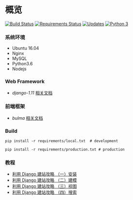 # 概览
[![Build Status](https://travis-ci.org/edison7500/dugong.svg?branch=master)](https://travis-ci.org/edison7500/dugong)
[![Requirements Status](https://requires.io/github/edison7500/dugong/requirements.svg?branch=master)](https://requires.io/github/edison7500/dugong/requirements/?branch=master)
[![Updates](https://pyup.io/repos/github/edison7500/dugong/shield.svg)](https://pyup.io/repos/github/edison7500/dugong/)
[![Python 3](https://pyup.io/repos/github/edison7500/dugong/python-3-shield.svg)](https://pyup.io/repos/github/edison7500/dugong/)

### 系统环境
* Ubuntu 16.04
* Nginx
* MySQL
* Python3.6
* Nodejs


### Web Framework
* *django-1.11* [相关文档](https://docs.djangoproject.com/en/1.11/)


### 前端框架
* *bulma* [相关文档](https://bulma.io/)


### Build
```
pip install -r requirements/local.txt  # development

pip install -r requirements/production.txt # production
```


### 教程
* [利用 Django 建站攻略 （一）安装](https://jiaxin.im/blog/li-yong-django-jian-zhan-gong/)
* [利用 Django 建站攻略 （二）建模](https://jiaxin.im/blog/li-yong-django-jian-zhan-gon-1/)
* [利用 Django 建站攻略 （三）视图](https://jiaxin.im/blog/li-yong-django-jian-zhan-gon-2/)
* [利用 Django 建站攻略 （四）搜索](https://jiaxin.im/blog/li-yong-django-jian-zhan-gon-3/)
